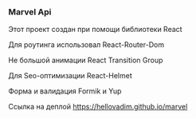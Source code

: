 ### Marvel Api


Этот проект создан при помощи библиотеки React

Для роутинга использовал React-Router-Dom

Не большой анимации React Transition Group

Для Seo-оптимизации React-Helmet

Форма и валидация Formik и Yup


Ссылка на деплой https://hellovadim.github.io/marvel